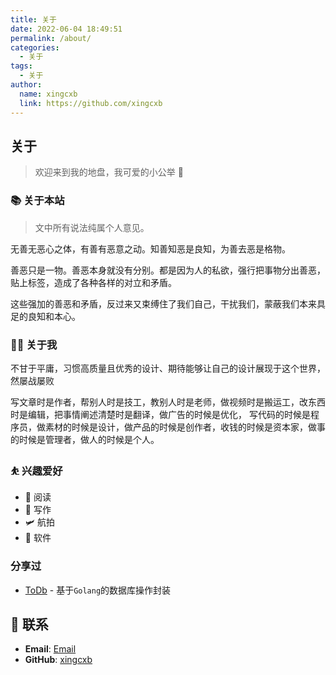 ```yaml
---
title: 关于
date: 2022-06-04 18:49:51
permalink: /about/
categories:
  - 关于
tags:
  - 关于
author:
  name: xingcxb
  link: https://github.com/xingcxb
---
```


## 关于

> 欢迎来到我的地盘，我可爱的小公举 🤝

<!-- more -->

<InArticleAdsense
    data-ad-client="ca-pub-1725717718088510"
    data-ad-slot="7426219401">
</InArticleAdsense>

### 📚 关于本站

> 文中所有说法纯属个人意见。

无善无恶心之体，有善有恶意之动。知善知恶是良知，为善去恶是格物。<Badge text="摘"/>

善恶只是一物。善恶本身就没有分别。都是因为人的私欲，强行把事物分出善恶，贴上标签，造成了各种各样的对立和矛盾。

这些强加的善恶和矛盾，反过来又束缚住了我们自己，干扰我们，蒙蔽我们本来具足的良知和本心。

### 👨‍💻 关于我

不甘于平庸，习惯高质量且优秀的设计、期待能够让自己的设计展现于这个世界，然屡战屡败

写文章时是作者，帮别人时是技工，教别人时是老师，做视频时是搬运工，改东西时是编辑，把事情阐述清楚时是翻译，做广告的时候是优化，
写代码的时候是程序员，做素材的时候是设计，做产品的时候是创作者，收钱的时候是资本家，做事的时候是管理者，做人的时候是个人。

### ⛹ 兴趣爱好

- 📖 阅读
- 📝 写作
- 🛩️ 航拍
- 📱 软件

### 分享过

- [ToDb](https://github.com/xingcxb/ToDb) - 基于`Golang`的数据库操作封装

## :email: 联系

- **Email**: <a href="mailto:xingcxb@qq.com">Email</a>
- **GitHub**: [xingcxb](https://github.com/xingcxb)

